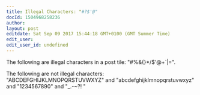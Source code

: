 ```yaml
---
title: Illegal Characters: "#?$'@"
docId: 1504968258236
author: 
layout: post
editdate: Sat Sep 09 2017 15:44:18 GMT+0100 (GMT Summer Time)
edit_user: 
edit_user_id: undefined
---
```


The following are illegal characters in a post tile: "#%&{}\*/$'@+`|=".

The following are not illegal characters: "ABCDEFGHIJKLMNOPQRSTUVWXYZ" and "abcdefghijklmnopqrstuvwxyz" and "1234567890" and "_.\-~\?! "

